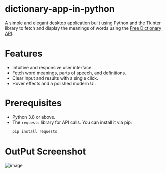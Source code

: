 # dictionary-app-in-python

A simple and elegant desktop application built using Python and the Tkinter library to fetch and display the meanings of words using the [Free Dictionary API](https://dictionaryapi.dev/).

# Features
- Intuitive and responsive user interface.
- Fetch word meanings, parts of speech, and definitions.
- Clear input and results with a single click.
- Hover effects and a polished modern UI.

# Prerequisites
- Python 3.8 or above.
- The `requests` library for API calls. You can install it via pip:
  ```bash
  pip install requests

# OutPut Screenshot
![image](https://github.com/user-attachments/assets/016e2cac-4311-4562-8900-7002bb0d25f9)
